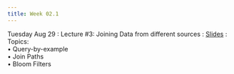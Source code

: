 ```yaml
---
title: Week 02.1
---
```

Tuesday Aug 29
: Lecture #3: Joining Data from different sources
  : [Slides](https://docs.google.com/presentation/d/1Bc3ODU19vwN6Z2qdqiS_cce-cKFmURd7/edit?usp=sharing&ouid=107445138954532774881&rtpof=true&sd=true)
: Topics:  <br> &#x2022; Query-by-example <br> &#x2022; Join Paths <br> &#x2022; Bloom Filters <br> 


